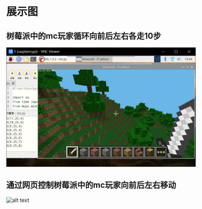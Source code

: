 # 展示图
## 树莓派中的mc玩家循环向前后左右各走10步
![alt text](https://github.com/ophwsjtu18/ohw20f/blob/main/wdk/assignment/7/1.png)  

## 通过网页控制树莓派中的mc玩家向前后左右移动
![alt text](https://github.com/ophwsjtu18/ohw20f/blob/main/wdk/assignment/7/2.gif)  
